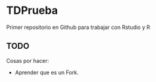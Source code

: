 # TDPrueba
Primer repositorio en Github para trabajar con Rstudio y R

## TODO
Cosas por hacer:

- Aprender que es un Fork.
